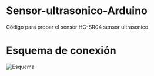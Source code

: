 # Sensor-ultrasonico-Arduino
Código para probar el sensor HC-SR04 sensor ultrasonico

# Esquema de conexión
![Esquema](/Esquema-de-conexion-Arduino.jpg)

